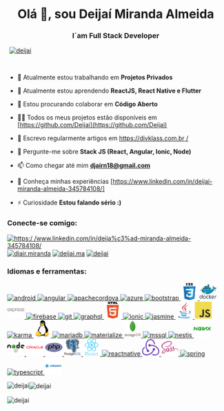 <h1 align="center">Olá 👋, sou Deijaí Miranda Almeida</h1>
<h3 align="center">I´am Full Stack Developer</h3>

<p align="left"> <a style="margin-left: 5px" href="https://github.com/ryo-ma/github-profile-trophy"><img
            src="https://github-profile-trophy.vercel.app/?username=deijai" alt="deijai" /></a> </p>

<p align="left"> <a href="https://twitter.com/" target="blank"><img
            src="https://img.shields. io/twitter/follow/?logo=twitter&style=for-the-badge" alt="" /></a> </p>

- 🔭 Atualmente estou trabalhando em **Projetos Privados**

- 🌱 Atualmente estou aprendendo **ReactJS, React Native e Flutter**

- 👯 Estou procurando colaborar em **Código Aberto**

- 👨‍💻 Todos os meus projetos estão disponíveis em [https://github.com/Deijai](https://github.com/Deijai)

- 📝 Escrevo regularmente artigos em [https://divklass.com.br /](https://divklass.com.br/)

- 💬 Pergunte-me sobre **Stack JS (React, Angular, Ionic, Node)**

- 📫 Como chegar até mim **djairn18@gmail.com**

- 📄 Conheça minhas experiências
[https://www.linkedin.com/in/deijaí-miranda-almeida-345784108/]

- ⚡ Curiosidade **Estou falando sério :)**

<h3 align="left">Conecte-se comigo:</h3>
<p align="left">
    <a href="https://linkedin.com/in/https://www.linkedin.com/in/deija%c3%ad-miranda-almeida-345784108/"
        target="blank"><img align="center"
            src="https://raw.githubusercontent.com/rahuldkjain/github-profile-readme-generator/master/src/images/icons/Social/linked-in-alt.svg"
            alt="https:/ /www.linkedin.com/in/deija%c3%ad-miranda-almeida-345784108/" height="30" width="40" /></a>
    <a href="https://www.facebook.com/djair.miranda" target="blank"><img align="center"
            src="https://raw.githubusercontent.com/rahuldkjain/github-profile-readme-generator/master/src/images/icons/Social/facebook.svg"
            alt="djair.miranda" height="30" width="40" /></a>
    <a href="https://instagram.com/deijai.ma" target="blank"><img align="center"
            src="https://raw.githubusercontent.com/rahuldkjain/github-profile-readme-generator/master/src/images/icons/Social/instagram.svg"
            alt="deijai.ma" height="30" width="40" /></a>
    <a href="https://discord.gg/deijai#0735" target="blank"><img align="center"
            src="https://raw.githubusercontent.com/rahuldkjain/github-profile-readme-generator/master/src/images/icons/Social/discord.svg"
            alt="deijai" height="30" width="40" /></a>
</p>

<h3 align="left">Idiomas e ferramentas:</h3>
<p align="left">
    <a href="https://developer.android.com" target="_blank" rel="noreferrer">
        <img src="https://raw.githubusercontent.com/devicons /devicon/master/icons/android/android-original-wordmark.svg"
            alt="android" width="40" height="40" />
    </a>
    <a href="https://angular.io " target="_blank" rel="noreferrer">
        <img src="https://angular.io/assets/images/logos/angular/angular.svg" alt="angular" width="40" height=" 40" />
    </a>
    <a href="https://cordova.apache.org/" target="_blank" rel="noreferrer">
        <img src="https://www.vectorlogo.zone/logos/apache_cordova/apache_cordova-icon.svg" alt="apachecordova"
            width="40" height="40" /> </a> <a href="https://azure.microsoft.com/en- in/" target="_blank"
        rel="noreferrer"> <img src="https://www.vectorlogo.zone/logos/microsoft_azure/microsoft_azure-icon.svg"
            alt="azure" width="40" altura="40" /> </a> <a href="https://getbootstrap.com" target="_blank"
        rel="noreferrer"> <img
            src="https://raw.githubusercontent.com/devicons /devicon/master/icons/bootstrap/bootstrap-plain-wordmark.svg"
            alt="bootstrap" width="40" height="40" /> </a> <a href="https://www.w3schools.com/css/" target="_blank"
        rel="noreferrer"> <img
            src="https://raw.githubusercontent.com/devicons/devicon/master/icons/css3/css3-original-wordmark.svg"
            alt="css3" width="40" height="40" /> </a> <a href="https://www.docker.com/" target="_blank"
        rel="noreferrer"> <img
            src="https://raw.githubusercontent.com/devicons/devicon/master/icons/docker/docker-original-wordmark.svg"
            alt="docker" width=" 40" height="40" /> </a> <a href="https://expressjs.com" target="_blank"
        rel="noreferrer"> <img
            src="https://raw.githubusercontent.com/devicons/devicon/master/icons/express/express-original-wordmark.svg"
            alt="express" width="40" height="40" /> </a> <a href="https:// firebase.google.com/" target="_blank"
        rel="noreferrer"> <img src="https://www.vectorlogo.zone/logos/firebase/firebase-icon.svg" alt="firebase"
            width="40" height="40" /> </a> <a href="https://git-scm.com/" target="_blank" rel="noreferrer"> <img
            src="https:/www.vectorlogo.zone/logos/git-scm/git-scm-icon.svg" alt="git" width="40" height="40" /> </a> <a
        href="https:// graphql.org" target="_blank" rel="noreferrer"> <img
            src="https://www.vectorlogo.zone/logos/graphql/graphql-icon.svg" alt="graphql" width="40" height="40" />
    </a> <a href="https://www.w3.org/html/" target="_blank" rel="noreferrer"> <img
            src="https://raw.githubusercontent.com/devicons/devicon/master/icons/html5/html5-original-wordmark.svg"
            alt="html5" width="40" height="40" /> </a> <a href="https://ionicframework.com" target="_blank"
        rel="noreferrer"> <img src="https://upload.wikimedia.org/wikipedia/commons/d/d1/Ionic_Logo.svg" alt="ionic"
            width="40" height="40" /> </a> <a href="https://jasmine.github.io/" target="_blank" rel="noreferrer"> <img
            src="https://www.vectorlogo.zone/logos/jasmine/jasmine-icon.svg" alt="jasmine" width="40" height="40" />
    </a> <a href="https://www.java.com" target="_blank " rel="noreferrer"> <img
            src="https://raw.githubusercontent.com/devicons/devicon/master/icons/java/java-original.svg" alt="java"
            width="40" height="40" /> </a> <a href="https://developer.mozilla.org/en-US/docs/Web/JavaScript"
        target="_blank" rel="noreferrer"> <img
            src="https://raw.githubusercontent.com/devicons/devicon/master/icons/javascript/javascript-original.svg"
            alt="javascript" width="40" height="40" /> </a> <a href=" https://karma-runner.github.io/latest/index.html"
        target="_blank" rel="noreferrer"> <img
            src="https://raw.githubusercontent.com/detain/svg-logos/780f25886640cef088af994181646db2f6b1a3f8/svg/karma.svg"
            alt="karma" width="40" height="40" /> </a> <a href="https://www.linux.org/" target="_blank"
        rel="noreferrer"> <img
            src="https://raw.githubusercontent.com/devicons/devicon/master/icons/linux/linux-original.svg" alt="linux"
            width="40" height="40" /> </a> <a href="https://mariadb.org/" target="_blank" rel="noreferrer"> <img
            src="https://www.vectorlogo.zone/logos/mariadb/mariadb-icon.svg" alt="mariadb" width="40" height="40" />
    </a> <a href="https://materializecss.com/" target="_blank " rel="noreferrer"> <img
            src="https://raw.githubusercontent.com/prplx/svg-logos/5585531d45d294869c4eaab4d7cf2e9c167710a9/svg/materialize.svg"
            alt="materialize" width="40" height="40 " /> </a> <a href="https://www.mongodb.com/" target="_blank"
        rel="noreferrer"> <img
            src="https://raw.githubusercontent.com/devicons/devicon/master/icons/mongodb/mongodb-original-wordmark.svg"
            alt="mongodb" width="40" height="40" />
        <a href="https://www.microsoft.com/en-us/sql-server" target="_blank" rel="noreferrer"> <img
                src="https://www.svgrepo.com/show/303229/microsoft-sql-server-logo.svg" alt="mssql" width="40"
                height="40" /> </a> 
                 <a href="https://nestjs.com/" target="_blank"
            rel="noreferrer"> <img
                src="https://raw.githubusercontent.com/devicons/devicon/master/icons/nestjs/nestjs-plain.svg](https://nestjs.com/logo-small-gradient.76616405.svg"
                alt="nestjs" width="40" height="40" /> </a> <a href="https://www.nginx.com" target="_blank"
            rel="noreferrer"> <img
                src="https://raw.githubusercontent.com/devicons/devicon/master/icons/nginx/nginx-original.svg"
                alt="nginx" width="40" height="40" /> </a> <a href="https://nodejs.org" target="_blank"
            rel="noreferrer"> <img
                src="https://raw.githubusercontent.com/devicons/devicon/master/icons/nodejs/nodejs-original-wordmark.svg"
                alt="nodejs" width="40" height="40" /> </a> <a href="https: //www.oracle.com/" target="_blank"
            rel="noreferrer"> <img
                src="https://raw.githubusercontent.com/devicons/devicon/master/icons/oracle/oracle-original.svg "
                alt="oracle" width="40" height="40" /> </a> <a href="https://www.php.net" target="_blank"
            rel="noreferrer"> <img
                src="https://raw.githubusercontent.com/devicons/devicon/master/icons/php/php-original.svg" alt="php"
                width="40" height="40" /> </a><a href="https://www.postgresql.org" target="_blank" rel="noreferrer">
            <img src="https://raw.githubusercontent.com/devicons/devicon/master/icons/postgresql/postgresql-original-wordmark.svg"
                alt="postgresql" width="40" height="40" /> </a> <a href="https://reactjs.org/" target="_blank"
            rel="noreferrer"> <img
                src="https://raw.githubusercontent.com/devicons/devicon/master/icons/react/react-original-wordmark.svg"
                alt="react" width="40" height="40" /> </a> <a href="https://reactnative.dev/" target="_blank"
            rel="noreferrer"> <img src="https://reactnative.dev/img/header_logo.svg" alt="reactnative" width="40"
                height="40" /> </a> <a href="https://redux.js.org" target="_blank" rel="noreferrer"> <img
                src="https://raw.githubusercontent.com/devicons/devicon/master/icons/redux/redux-original.svg"
                alt="redux" width="40" height="40" /> </a> <a href="https://sass-lang.com" target="_blank"
            rel="noreferrer"> <img
                src="https://raw.githubusercontent.com/devicons/devicon/master/icons/sass/sass-original.svg" alt="sass"
                width="40" height="40" /> </a> <a href="https://spring. io/" target="_blank" rel="noreferrer"> <img
                src="https://www.vectorlogo.zone/logos/springio/springio-icon.svg" alt="spring" width="40"
                height="40 " /> </a> <a href="https://www.typescriptlang.org/" target="_blank" rel="noreferrer"> <img
                src="https://raw.githubusercontent.com/devicons /devicon/master/icons/typescript/typescript-original.svg"
                alt="typescript" width="40" height="40" /> </a> <a href="https://webpack.js.org " target="_blank"
            rel="noreferrer"> <img
                src="https://raw.githubusercontent.com/devicons/devicon/d00d0969292a6569d45b06d3f350f463a0107b0d/icons/webpack/webpack-original-wordmark.svg"
                alt="webpack" width="40" height="40" /> </a>
</p>

<p>
    <img align="left"
        src="https://github-readme-stats.vercel.app/api/top-langs?username=deijai&show_icons=true&locale=en&layout=compact"
        alt="deijai" />
</p>

<p> <img align="center" src="https://github-readme-stats.vercel.app/api?username=deijai&show_icons=true&locale=en"
        alt="deijai" /> </p>

<p><img align="center" src="https://github-readme-streak-stats.herokuapp.com/?user=deijai&" alt="deijai" /></p>

